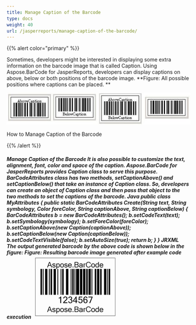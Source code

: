 ```yaml
---
title: Manage Caption of the Barcode
type: docs
weight: 40
url: /jasperreports/manage-caption-of-the-barcode/
---
```


{{% alert color="primary" %}} 

Sometimes, developers might be interested in displaying some extra information on the barcode image that is called Caption. Using Aspose.BarCode for JasperReports, developers can display captions on above, below or both positions of the barcode image.
**Figure: All possible positions where captions can be placed.
**

![todo:image_alt_text](manage-caption-of-the-barcode_1.png)


How to Manage Caption of the Barcode 

{{% /alert %}} 
##### **Manage Caption of the Barcode It is also possible to customize the text, alignment, font, color and space of the caption. Aspose.BarCode for JasperReports provides Caption class to serve this purpose. BarCodeAttributes class has two methods, setCaptionAbove() and setCaptionBelow() that take an instance of Caption class. So, developers can create an object of Caption class and then pass that object to the two methods to set the captions of the barcode. Java public class MyAttributes { public static BarCodeAttributes Create(String text, String symbology, Color foreColor, String captionAbove, String captionBelow) { BarCodeAttributes b = new BarCodeAttributes(); b.setCodeText(text); b.setSymbology(symbology); b.setForeColor(foreColor); b.setCaptionAbove(new Caption(captionAbove)); b.setCaptionBelow(new Caption(captionBelow)); b.setCodeTextVisible(false); b.setAutoSize(true); return b; } } JRXML <image hAlign="Center"> <reportElement x="0" y="600" width="500" height="250" /> <imageExpression class="net.sf.jasperreports.engine.JRRenderable"> <![CDATA[new com.aspose.barcode.jr.BarCodeRenderer(MyAttributes.Create( "hello", "pdf417", java.awt.Color.BLUE, "above caption", "below caption") )]]> </imageExpression> </image> The output generated barcode by the above code is shown below in the figure: Figure: Resulting barcode image generated after example code execution ![todo:image_alt_text](manage-caption-of-the-barcode_2.png)**
